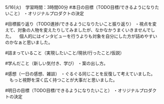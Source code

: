 5/16(火)　学習時間：3時間00分
#本日の目標（TODO目標/できるようになりたいこと）
・オリジナルプロダクトの決定

#目標振り返り（TODO進捗/できるようになりたいこと振り返り）
・視点を変えて、対象の人物を変えたりしてみましたが、なかなかうまくいきませんでした。
　個人的にはインタビューを行うよりも対象を自分にした方が詰めやすいのかなぁと思いました。

#詰まっていること（実現したいこと/現状/行ったこと/仮説）


#学んだこと（新しい気付き、学び）
・案の出し方。

#感想（一日の感想、雑談）
・ぐるぐる同じことを反復して考えていました。
　もっと視野を深く広く持つことが大事だと思いました。

#明日の目標（TODO目標/できるようになりたいこと）
・オリジナルプロダクトの決定